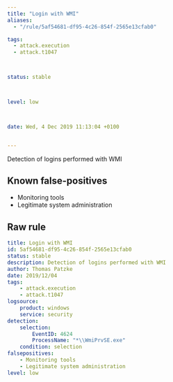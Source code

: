 ```yaml
---
title: "Login with WMI"
aliases:
  - "/rule/5af54681-df95-4c26-854f-2565e13cfab0"

tags:
  - attack.execution
  - attack.t1047



status: stable



level: low



date: Wed, 4 Dec 2019 11:13:04 +0100


---
```


Detection of logins performed with WMI

<!--more-->


## Known false-positives

* Monitoring tools
* Legitimate system administration




## Raw rule
```yaml
title: Login with WMI
id: 5af54681-df95-4c26-854f-2565e13cfab0
status: stable
description: Detection of logins performed with WMI
author: Thomas Patzke
date: 2019/12/04
tags:
    - attack.execution
    - attack.t1047
logsource:
    product: windows
    service: security
detection:
    selection:
        EventID: 4624
        ProcessName: "*\\WmiPrvSE.exe"
    condition: selection
falsepositives:
    - Monitoring tools
    - Legitimate system administration
level: low

```
